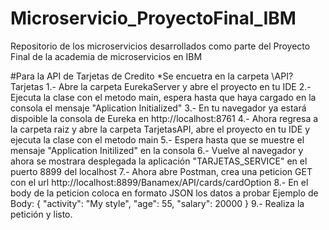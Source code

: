 # Microservicio_ProyectoFinal_IBM
Repositorio de los microservicios desarrollados como parte del Proyecto Final de la academia de microservicios en IBM

#Para la API de Tarjetas de Credito
 *Se encuetra en la carpeta \API?Tarjetas
	1.- Abre la carpeta EurekaServer y abre el proyecto en tu IDE
	2.- Ejecuta la clase con el metodo main, espera hasta que haya cargado en la consola el mensaje "Aplication Initialized"
	3.- En tu navegador ya estará dispoible la consola de Eureka en http://localhost:8761
	4.- Ahora regresa a la carpeta raiz y abre la carpeta TarjetasAPI, abre el proyecto en tu IDE y ejecuta la clase con el metodo main
	5.- Espera hasta que se muestre el mensaje "Application Initilized" en la consola
	6.- Vuelve al navegador y ahora se mostrara desplegada la aplicación "TARJETAS_SERVICE" en el puerto 8899 del localhost
	7.- Ahora abre Postman, crea una peticion GET con el url http://localhost:8899/Banamex/API/cards/cardOption
	8.- En el body de la peticion coloca en formato JSON los datos a probar
		Ejemplo de Body:
			{
    			   "activity": "My style",
    			   "age": 55,
    			   "salary": 20000
			}
	9.- Realiza la petición y listo.

	